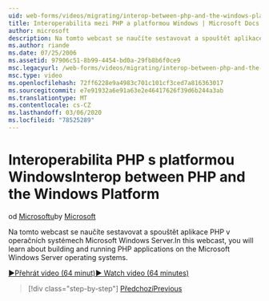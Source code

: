 ```yaml
---
uid: web-forms/videos/migrating/interop-between-php-and-the-windows-platform
title: Interoperabilita mezi PHP a platformou Windows | Microsoft Docs
author: microsoft
description: Na tomto webcast se naučíte sestavovat a spouštět aplikace PHP v operačních systémech Microsoft Windows Server.
ms.author: riande
ms.date: 07/25/2006
ms.assetid: 97906c51-8b99-4454-bd0a-29fb8b6f0ce9
msc.legacyurl: /web-forms/videos/migrating/interop-between-php-and-the-windows-platform
msc.type: video
ms.openlocfilehash: 72ff6228e9a4983c701c101cf3ced7a816363017
ms.sourcegitcommit: e7e91932a6e91a63e2e46417626f39d6b244a3ab
ms.translationtype: MT
ms.contentlocale: cs-CZ
ms.lasthandoff: 03/06/2020
ms.locfileid: "78525289"
---
```

# <a name="interop-between-php-and-the-windows-platform"></a><span data-ttu-id="0291e-103">Interoperabilita PHP s platformou Windows</span><span class="sxs-lookup"><span data-stu-id="0291e-103">Interop between PHP and the Windows Platform</span></span>

<span data-ttu-id="0291e-104">od [Microsoftu](https://github.com/microsoft)</span><span class="sxs-lookup"><span data-stu-id="0291e-104">by [Microsoft](https://github.com/microsoft)</span></span>

<span data-ttu-id="0291e-105">Na tomto webcast se naučíte sestavovat a spouštět aplikace PHP v operačních systémech Microsoft Windows Server.</span><span class="sxs-lookup"><span data-stu-id="0291e-105">In this webcast, you will learn about building and running PHP applications on the Microsoft Windows Server operating systems.</span></span>

[<span data-ttu-id="0291e-106">&#9654;Přehrát video (64 minut)</span><span class="sxs-lookup"><span data-stu-id="0291e-106">&#9654; Watch video (64 minutes)</span></span>](https://channel9.msdn.com/Blogs/ASP-NET-Site-Videos/interop-between-php-and-the-windows-platform)

> [!div class="step-by-step"]
> [<span data-ttu-id="0291e-107">Předchozí</span><span class="sxs-lookup"><span data-stu-id="0291e-107">Previous</span></span>](introduction-to-aspnet-for-coldfusion-developers-building-an-aspnet-application.md)
